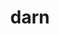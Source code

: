 ---
category: 4-letters
denotation: null
name: darn
reference_link: https://www.etymonline.com/word/darn
root_language: null
root_name: null
title: darn
type: free
word_sums:
- respelling: darn
  sum: 'Darn + '
---